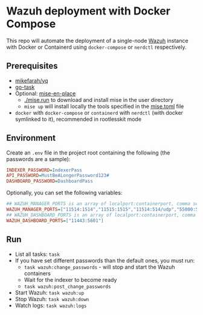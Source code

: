 # Wazuh deployment with Docker Compose

This repo will automate the deployment of a single-node [Wazuh](https://wazuh.com) instance with Docker or Containerd using `docker-compose` or `nerdctl` respectively.

## Prerequisites

- [mikefarah/yq](https://github.com/mikefarah/yq)
- [go-task](https://taskfile.dev)
- Optional: [mise-en-place](https://mise.jdx.dev/)
  - [./mise.run](https://mise.run) to download and install mise in the user directory
  - `mise up` will install locally the tools specified in the [mise.toml](mise.toml) file
- `docker` with `docker-compose` or `containerd` with `nerdctl` (with docker symlinked to it), recommended in rootlesskit mode

## Environment

Create an `.env` file in the project root containing the following (the passwords are a sample):

```ini
INDEXER_PASSWORD=IndexerPass
API_PASSWORD=MustBeALongerPassword123#
DASHBOARD_PASSWORD=DashboardPass
```

Optionally, you can set the following variables:

```ini
## WAZUH_MANAGER_PORTS is an array of localport:containerport, comma separated
WAZUH_MANAGER_PORTS=["11514:1514","11515:1515","11514:514/udp","55000:55000"]
## WAZUH_DASHBOARD_PORTS is an array of localport:containerport, comma separated
WAZUH_DASHBOARD_PORTS=["11443:5601"]
```

## Run

- List all tasks: `task`
- If you have set different passwords than the default ones, you must run:
  - `task wazuh:change_passwords` - will stop and start the Wazuh containers
  - Wait for the indexer to become ready
  - `task wazuh:post_change_passwords`
- Start Wazuh: `task wazuh:up`
- Stop Wazuh: `task wazuh:down`
- Watch logs: `task wazuh:logs`

